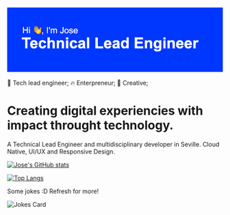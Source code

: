 <!--
**jocafernanro/jocafernanro** is a ✨ _special_ ✨ repository because its `README.md` (this file) appears on your GitHub profile.

Here are some ideas to get you started:

- 🔭 I’m currently working on ...
- 🌱 I’m currently learning ...
- 👯 I’m looking to collaborate on ...
- 🤔 I’m looking for help with ...
- 💬 Ask me about ...
- 📫 How to reach me: ...
- 😄 Pronouns: ...
- ⚡ Fun fact: ...
-->

![Banner](https://raw.githubusercontent.com/jocafernanro/jocafernanro/main/header.png)

👾 Tech lead engineer;   🔥 Enterpreneur;   🎨 Creative;

# Creating digital experiencies with impact throught technology.

A Technical Lead Engineer and multidisciplinary developer in Seville. Cloud Native, UI/UX and Responsive Design.

[![Jose's GitHub stats](https://github-readme-stats.vercel.app/api?username=jocafernanro&hide=contribs,stars,issues&show_icons=true&theme=blueberry)](https://github.com/anuraghazra/github-readme-stats)

[![Top Langs](https://github-readme-stats.vercel.app/api/top-langs/?username=jocafernanro&layout=compact&theme=blueberry)](https://github.com/anuraghazra/github-readme-stats)

Some jokes :D Refresh for more!

![Jokes Card](https://readme-jokes.vercel.app/api)
